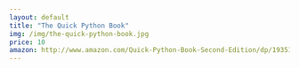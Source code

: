 ```yaml
---
layout: default
title: "The Quick Python Book"
img: /img/the-quick-python-book.jpg
price: 10
amazon: http://www.amazon.com/Quick-Python-Book-Second-Edition/dp/193518220X/ref=sr_1_1?ie=UTF8&qid=1398798717&sr=8-1&keywords=the+quick+python+book 
---
```


 